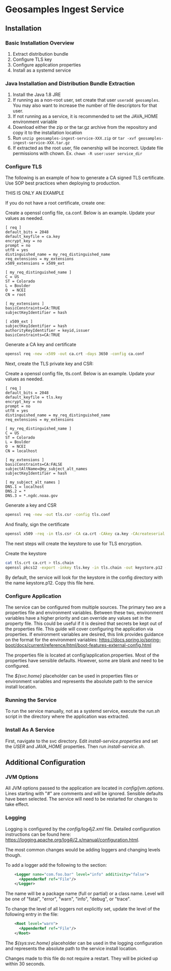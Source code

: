 # Geosamples Ingest Service

## Installation
### Basic Installation Overview
1. Extract distribution bundle
1. Configure TLS key
1. Configure application properties
1. Install as a systemd service

### Java Installation and Distribution Bundle Extraction

1. Install the Java 1.8 JRE
1. If running as a non-root user, set create that user ```useradd geosamples```. You may also want to increase the number of file descriptors for that user.
1. If not running as a service, it is recommended to set the JAVA_HOME environment variable
1. Download either the zip or the tar.gz archive from the repository and copy it to the installation location
1. Run ```unzip geosamples-ingest-service-XXX.zip``` or ```tar -xvf geosamples-ingest-service-XXX.tar.gz```
1. If extracted as the root user, file ownership will be incorrect. Update file permissions with chown.  Ex. ```chown -R user:user service_dir```


### Configure TLS

The following is an example of how to generate a CA signed TLS certificate.  Use SOP best practices when deploying to production.

THIS IS ONLY AN EXAMPLE

If you do not have a root certificate, create one:

Create a openssl config file, ca.conf.  Below is an example.  Update your values as needed.
```
[ req ]
default_bits = 2048
default_keyfile = ca.key
encrypt_key = no
prompt = no
utf8 = yes
distinguished_name = my_req_distinguished_name
req_extensions = my_extensions
x509_extensions = x509_ext

[ my_req_distinguished_name ]
C = US
ST = Colorado
L = Boulder
O  = NCEI
CN = root

[ my_extensions ]
basicConstraints=CA:TRUE
subjectKeyIdentifier = hash

[ x509_ext ]
subjectKeyIdentifier = hash
authorityKeyIdentifier = keyid,issuer
basicConstraints=CA:TRUE

```

Generate a CA key and certificate
```bash
openssl req -new -x509 -out ca.crt -days 3650 -config ca.conf
```

Next, create the TLS private key and CSR:


Create a openssl config file, tls.conf.  Below is an example.  Update your values as needed.
```
[ req ]
default_bits = 2048
default_keyfile = tls.key
encrypt_key = no
prompt = no
utf8 = yes
distinguished_name = my_req_distinguished_name
req_extensions = my_extensions

[ my_req_distinguished_name ]
C = US
ST = Colorado
L = Boulder
O  = NCEI
CN = localhost

[ my_extensions ]
basicConstraints=CA:FALSE
subjectAltName=@my_subject_alt_names
subjectKeyIdentifier = hash

[ my_subject_alt_names ]
DNS.1 = localhost
DNS.2 = *
DNS.3 = *.ngdc.noaa.gov
```

Generate a key and CSR
```bash
openssl req -new -out tls.csr -config tls.conf
```

And finally, sign the certificate
```bash
openssl x509 -req -in tls.csr -CA ca.crt -CAkey ca.key -CAcreateserial -out tls.crt -days 365
```

The next steps will create the keystore to use for TLS encryption.

Create the keystore
```bash
cat tls.crt ca.crt > tls.chain
openssl pkcs12 -export -inkey tls.key -in tls.chain -out keystore.p12 -name tls
```

By default, the service will look for the keystore in the config directory with the name keystore.p12.  Copy this file
here.


### Configure Application
The service can be configured from multiple sources.  The primary two are a properties file and environment variables.  Between these two, environment variables 
have a higher priority and can override any values set in the property file.  This could be useful if it is desired that secrets be kept out of the
properties file.  This guide will cover configuring the application via properties.  If environment variables are desired, this link provides guidance on the
format for the environment variables: https://docs.spring.io/spring-boot/docs/current/reference/html/boot-features-external-config.html


The properties file is located at config/application.properties.  Most of the properties have sensible defaults.  However, some are blank and need to be 
configured.

The _${svc.home}_ placeholder can be used in properties files or environment variables and represents the absolute path to the service install location.


### Running the Service

To run the service manually, not as a systemd service, execute the _run.sh_ script in the directory where the application was extracted.


### Install As A Service

First, navigate to the svc directory.  Edit _install-service.properties_ and set the _USER_ and _JAVA_HOME_ properties.  Then run _install-service.sh_.

## Additional Configuration
### JVM Options
All JVM options passed to the application are located in _config/jvm.options_.  Lines starting with "#" are comments and will be ignored.
Sensible defaults have been selected.  The service will need to be restarted for changes to take effect.

### Logging
Logging is configured by the _config/log4j2.xml_ file.  Detailed configuration instructions can be found here: https://logging.apache.org/log4j/2.x/manual/configuration.html.

The most common changes would be adding loggers and changing levels though. 

To add a logger add the following to the _<Loggers>_ section:
```xml
    <Logger name="com.foo.bar" level="info" additivity="false">
      <AppenderRef ref="File"/>
    </Logger>
```
The name will be a package name (full or partial) or a class name.  Level will be one of "fatal", "error", "warn", "info", "debug", or "trace".

To change the level of all loggers not explicitly set, update the level of the following entry in the file:
```xml
    <Root level="warn">
      <AppenderRef ref="File"/>
    </Root>
``` 

The _${sys:svc.home}_ placeholder can be used in the logging configuration and represents the absolute path to the service install location.

Changes made to this file do not require a restart.  They will be picked up within 30 seconds.
